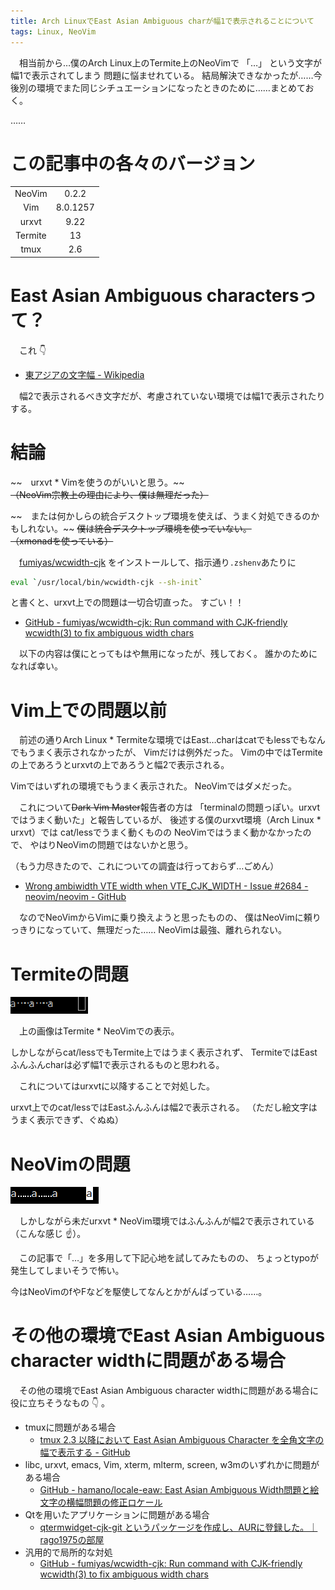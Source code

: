 ```yaml
---
title: Arch LinuxでEast Asian Ambiguous charが幅1で表示されることについて
tags: Linux, NeoVim
---
```

　相当前から…僕のArch Linux上のTermite上のNeoVimで 「…」 という文字が幅1で表示されてしまう 問題に悩ませれている。
結局解決できなかったが……今後別の環境でまた同じシチュエーションになったときのために……まとめておく。

……

# この記事中の各々のバージョン

| | |
|:-:|:-:|
| NeoVim | 0.2.2 |
| Vim | 8.0.1257 |
| urxvt | 9.22 |
| Termite | 13 |
| tmux | 2.6 |

# East Asian Ambiguous charactersって？
　これ :point_down:

- [東アジアの文字幅 - Wikipedia](https://ja.wikipedia.org/wiki/%E6%9D%B1%E3%82%A2%E3%82%B8%E3%82%A2%E3%81%AE%E6%96%87%E5%AD%97%E5%B9%85)

　幅2で表示されるべき文字だが、考慮されていない環境では幅1で表示されたりする。

# 結論
~~　urxvt * Vimを使うのがいいと思う。~~  
~~（NeoVim宗教上の理由により、僕は無理だった）~~

~~　または何かしらの統合デスクトップ環境を使えば、うまく対処できるのかもしれない。~~
~~僕は統合デスクトップ環境を使っていない。~~  
~~（xmonadを使っている）~~

　[fumiyas/wcwidth-cjk](https://github.com/fumiyas/wcwidth-cjk)
をインストールして、指示通り`.zshenv`あたりに
```sh
eval `/usr/local/bin/wcwidth-cjk --sh-init`
```
と書くと、urxvt上での問題は一切合切直った。
すごい！！

- [GitHub - fumiyas/wcwidth-cjk: Run command with CJK-friendly wcwidth(3) to fix ambiguous width chars](https://github.com/fumiyas/wcwidth-cjk)

　以下の内容は僕にとってもはや無用になったが、残しておく。
誰かのためになれば幸い。

# Vim上での問題以前
　前述の通りArch Linux * Termiteな環境ではEast…charはcatでもlessでもなんでもうまく表示されなかったが、
Vimだけは例外だった。
Vimの中ではTermiteの上であろうとurxvtの上であろうと幅2で表示される。

Vimではいずれの環境でもうまく表示された。
NeoVimではダメだった。

　これについて~~Dark Vim Master~~報告者の方は
「terminalの問題っぽい。urxvtではうまく動いた」と報告しているが、
後述する僕のurxvt環境（Arch Linux * urxvt）では
cat/lessでうまく動くものの
NeoVimではうまく動かなかったので、
やはりNeoVimの問題ではないかと思う。

（もう力尽きたので、これについての調査は行っておらず…ごめん）

- [Wrong ambiwidth VTE width when VTE_CJK_WIDTH - Issue #2684 - neovim/neovim - GitHub](https://github.com/neovim/neovim/issues/2684)

　なのでNeoVimからVimに乗り換えようと思ったものの、
僕はNeoVimに頼りっきりになっていて、無理だった……
NeoVimは最強、離れられない。

# Termiteの問題
![on-termite](/images/posts/2018-04-11-fix-arch-neovim-env-asian-ambiguous/in-termite.png)

　上の画像はTermite * NeoVimでの表示。

しかしながらcat/lessでもTermite上ではうまく表示されず、
TermiteではEastふんふんcharは必ず幅1で表示されるものと思われる。

　これについてはurxvtに以降することで対処した。

urxvt上でのcat/lessではEastふんふんは幅2で表示される。
（ただし絵文字はうまく表示できず、ぐぬぬ）

# NeoVimの問題
![on-urxvt](/images/posts/2018-04-11-fix-arch-neovim-env-asian-ambiguous/in-urxvt.png)

　しかしながら未だurxvt * NeoVim環境ではふんふんが幅2で表示されている（こんな感じ :point_up:）。

　この記事で「…」を多用して下記心地を試してみたものの、
ちょっとtypoが発生してしまいそうで怖い。

今はNeoVimのfやFなどを駆使してなんとかがんばっている……。

# その他の環境でEast Asian Ambiguous character widthに問題がある場合
　その他の環境でEast Asian Ambiguous character widthに問題がある場合に役に立ちそうなもの :point_down: 。

- tmuxに問題がある場合
    - [tmux 2.3 以降において East Asian Ambiguous Character を全角文字の幅で表示する - GitHub](https://gist.github.com/z80oolong/e65baf0d590f62fab8f4f7c358cbcc34)
- libc, urxvt, emacs, Vim, xterm, mlterm, screen, w3mのいずれかに問題がある場合
    - [GitHub - hamano/locale-eaw: East Asian Ambiguous Width問題と絵文字の横幅問題の修正ロケール](https://github.com/hamano/locale-eaw)
- Qtを用いたアプリケーションに問題がある場合
    - [qtermwidget-cjk-git というパッケージを作成し、AURに登録した。｜rago1975の部屋](http://rago1975.blog.shinobi.jp/lxqt/0071)
- 汎用的で局所的な対処
    - [GitHub - fumiyas/wcwidth-cjk: Run command with CJK-friendly wcwidth(3) to fix ambiguous width chars](https://github.com/fumiyas/wcwidth-cjk)
